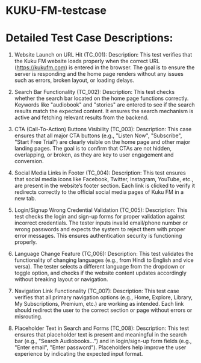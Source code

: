 # KUKU-FM-testcase
# Detailed Test Case Descriptions:
1. Website Launch on URL Hit (TC_001):
Description: This test verifies that the Kuku FM website loads properly when the correct URL (https://kukufm.com) is entered in the browser. The goal is to ensure the server is responding and the home page renders without any issues such as errors, broken layout, or loading delays.

2. Search Bar Functionality (TC_002):
Description: This test checks whether the search bar located on the home page functions correctly. Keywords like "audiobook" and "stories" are entered to see if the search results match the expected content. It ensures the search mechanism is active and fetching relevant results from the backend.

3. CTA (Call-To-Action) Buttons Visibility (TC_003):
Description: This case ensures that all major CTA buttons (e.g., "Listen Now", "Subscribe", "Start Free Trial") are clearly visible on the home page and other major landing pages. The goal is to confirm that CTAs are not hidden, overlapping, or broken, as they are key to user engagement and conversion.

4. Social Media Links in Footer (TC_004):
Description: This test ensures that social media icons like Facebook, Twitter, Instagram, YouTube, etc., are present in the website’s footer section. Each link is clicked to verify it redirects correctly to the official social media pages of Kuku FM in a new tab.

5. Login/Signup Wrong Credential Validation (TC_005):
Description: This test checks the login and sign-up forms for proper validation against incorrect credentials. The tester inputs invalid email/phone number or wrong passwords and expects the system to reject them with proper error messages. This ensures authentication security is functioning properly.

6. Language Change Feature (TC_006):
Description: This test validates the functionality of changing languages (e.g., from Hindi to English and vice versa). The tester selects a different language from the dropdown or toggle option, and checks if the website content updates accordingly without breaking layout or navigation.

7. Navigation Link Functionality (TC_007):
Description: This test case verifies that all primary navigation options (e.g., Home, Explore, Library, My Subscriptions, Premium, etc.) are working as intended. Each link should redirect the user to the correct section or page without errors or misrouting.

8. Placeholder Text in Search and Forms (TC_008):
Description: This test ensures that placeholder text is present and meaningful in the search bar (e.g., "Search Audiobooks...") and in login/sign-up form fields (e.g., "Enter email", "Enter password"). Placeholders help improve the user experience by indicating the expected input format.


